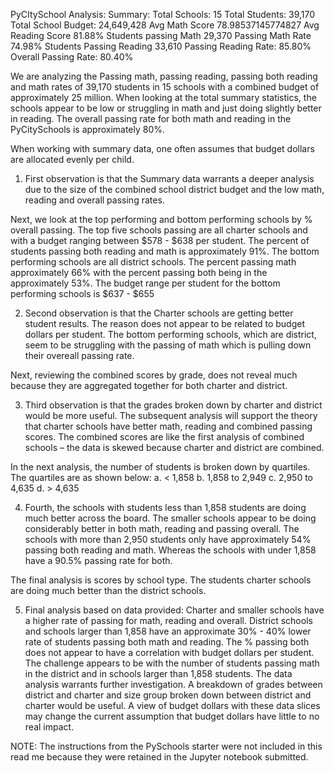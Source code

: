 PyCItySchool Analysis:
Summary:
Total Schools: 15
Total Students: 39,170
Total School Budget: 24,649,428
Avg Math Score 78.98537145774827
Avg Reading Score 81.88%
Students passing Math 29,370
Passing Math Rate 74.98%
Students Passing Reading 33,610
Passing Reading Rate: 85.80%
Overall Passing Rate:  80.40%

We are analyzing the Passing math, passing reading, passing both reading and math rates of 39,170 students in 15 schools with a combined budget of approximately 25 million.  When looking at the total summary statistics, the schools appear to be low or struggling in math and just doing slightly better in reading.  The overall passing rate for both math and reading in the PyCitySchools is approximately 80%.  

When working with summary data, one often assumes that budget dollars are allocated evenly per child.   

1.	First observation is that the Summary data warrants a deeper analysis due to the size of the combined school district budget and the low math, reading and overall passing rates.

Next, we look at the top performing and bottom performing schools by % overall passing. The top five schools passing are all charter schools and with a budget ranging between $578 - $638 per student.  The percent of students passing both reading and math is approximately 91%.  The bottom performing schools are all district schools.  The percent passing math approximately 66% with the percent passing both being in the approximately 53%.  The budget range per student for the bottom performing schools is $637 - $655

2.	Second observation is that the Charter schools are getting better student results.  The reason does not appear to be related to budget dollars per student. The bottom performing schools, which are district, seem to be struggling with the passing of math which is pulling down their overeall passing rate.

Next, reviewing the combined scores by grade, does not reveal much because they are aggregated together for both charter and district.

3.	Third observation is that the grades broken down by charter and district would be more useful.  The subsequent analysis will support the theory that charter schools have better math, reading and combined passing scores.  The combined scores are like the first analysis of combined schools – the data is skewed because charter and district are combined.

In the next analysis, the number of students is broken down by quartiles. The quartiles are as shown below:
a.	< 1,858
b.	1,858 to 2,949
c.	2,950 to 4,635
d.	> 4,635

4.	Fourth, the schools with students less than 1,858 students are doing much better across the board.  The smaller schools appear to be doing considerably better in both math, reading and passing overall.  The schools with more than 2,950 students only have approximately 54% passing both reading and math.  Whereas the schools with under 1,858 have a 90.5% passing rate for both.

The final analysis is scores by school type.  The students charter schools are doing much better than the district schools.

5.	Final analysis based on data provided: Charter and smaller schools have a higher rate of passing for math, reading and overall.  District schools and schools larger than 1,858 have an approximate 30% - 40% lower rate of students passing both math and reading.  The % passing both does not appear to have a correlation with budget dollars per student.  The challenge appears to be with the number of students passing math in the district and in schools larger than 1,858 students.  The data analysis warrants further investigation.  A breakdown of grades between district and charter and size group broken down between district and charter would be useful.  A view of budget dollars with these data slices may change the current assumption that budget dollars have little to no real impact.


NOTE: The instructions from the PySchools starter were not included in this read me because they were retained in the Jupyter notebook submitted.